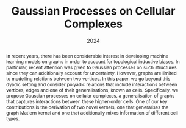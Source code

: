 ---
# Documentation: https://sourcethemes.com/academic/docs/managing-content/

title: Gaussian Processes on Cellular Complexes
subtitle:
authors:
- Mathieu Alain
- So Takao
- Brooks Paige
- Marc Deisenroth
tags: []
categories: [Gaussian processes, Algebraic topology, Cellular complexes]
date: '2024'
lastmod: 2023-11-02T12:49:14+01:00
featured: false
draft: false

# Featured image
# To use, add an image named `featured.jpg/png` to your page's folder.
# Focal points: Smart, Center, TopLeft, Top, TopRight, Left, Right, BottomLeft, Bottom, BottomRight.
image:
  caption: ''
  focal_point: 'Smart'
  preview_only: true

# Projects (optional).
#   Associate this post with one or more of your projects.
#   Simply enter your project's folder or file name without extension.
#   E.g. `projects = ["internal-project"]` references `content/project/deep-learning/index.md`.
#   Otherwise, set `projects = []`.
projects: []
publishDate: '2024'
publication_types:
- '2'
abstract: In recent years, there has been considerable interest in developing machine learning models on graphs in order to account for topological inductive biases. In particular, recent attention was given to Gaussian processes on such structures since they can additionally account for uncertainty. However, graphs are limited to modelling relations between two vertices. In this paper, we go beyond this dyadic setting and consider polyadic relations that include interactions between vertices, edges and one of their generalisations, known as cells. Specifically, we propose Gaussian processes on cellular complexes, a generalisation of graphs that captures interactions between these higher-order cells. One of our key contributions is the derivation of two novel kernels, one that generalises the graph Mat\'ern kernel and one that additionally mixes information of different cell types.
publication: 'International Conference on Machine Learning'
url_pdf: 'https://openreview.net/pdf?id=afnyJfQddk'
---